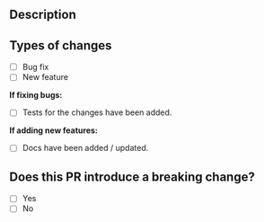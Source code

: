 ## Description
<!-- Describe your changes in detail -->

## Types of changes
<!-- Put an `x` in all the boxes that apply -->

- [ ] Bug fix
- [ ] New feature

**If fixing bugs:**

- [ ] Tests for the changes have been added.

**If adding new features:**

- [ ] Docs have been added / updated.

## Does this PR introduce a breaking change?

- [ ] Yes
- [ ] No
